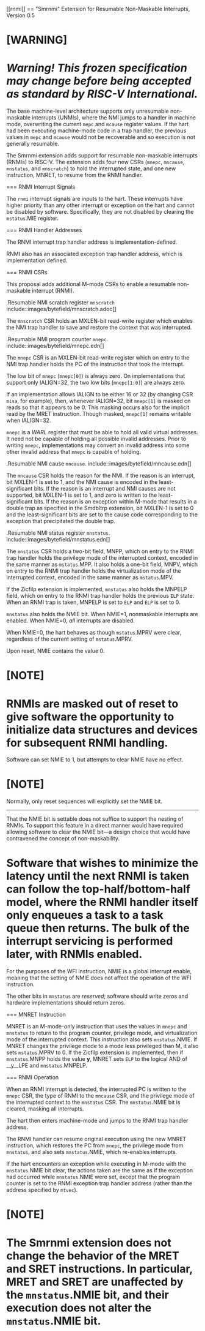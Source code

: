 [[rnmi]]
\== "Smrnmi" Extension for Resumable Non-Maskable Interrupts, Version 0.5

# [WARNING]

_Warning! This frozen specification may change before being accepted as
standard by RISC-V International._
==================================================

The base machine-level architecture supports only unresumable
non-maskable interrupts (UNMIs), where the NMI jumps to a handler in
machine mode, overwriting the current `mepc` and `mcause` register
values. If the hart had been executing machine-mode code in a trap
handler, the previous values in `mepc` and `mcause` would not be
recoverable and so execution is not generally resumable.

The Smrnmi extension adds support for resumable non-maskable interrupts
(RNMIs) to RISC-V. The extension adds four new CSRs (`mnepc`, `mncause`,
`mnstatus`, and `mnscratch`) to hold the interrupted state, and one new
instruction, MNRET, to resume from the RNMI handler.

\=== RNMI Interrupt Signals

The `rnmi` interrupt signals are inputs to the hart. These interrupts
have higher priority than any other interrupt or exception on the hart
and cannot be disabled by software. Specifically, they are not disabled
by clearing the `mstatus`.MIE register.

\=== RNMI Handler Addresses

The RNMI interrupt trap handler address is implementation-defined.

RNMI also has an associated exception trap handler address, which is
implementation defined.

\=== RNMI CSRs

This proposal adds additional M-mode CSRs to enable a resumable
non-maskable interrupt (RNMI).

.Resumable NMI scratch register `mnscratch`
include::images/bytefield/mnscratch.adoc[]

The `mnscratch` CSR holds an MXLEN-bit read-write register which enables
the NMI trap handler to save and restore the context that was
interrupted.

.Resumable NMI program counter `mnepc`.
include::images/bytefield/mnepc.edn[]

The `mnepc` CSR is an MXLEN-bit read-write register which on entry to
the NMI trap handler holds the PC of the instruction that took the
interrupt.

The low bit of `mnepc` (`mnepc[0]`) is always zero. On implementations
that support only IALIGN=32, the two low bits (`mnepc[1:0]`) are always
zero.

If an implementation allows IALIGN to be either 16 or 32 (by changing
CSR `misa`, for example), then, whenever IALIGN=32, bit `mnepc[1]` is
masked on reads so that it appears to be 0. This masking occurs also for
the implicit read by the MRET instruction. Though masked, `mnepc[1]`
remains writable when IALIGN=32.

`mnepc` is a _WARL_ register that must be able to hold all valid virtual
addresses. It need not be capable of holding all possible invalid
addresses. Prior to writing `mnepc`, implementations may convert an
invalid address into some other invalid address that `mnepc` is capable
of holding.

.Resumable NMI cause `mncause`.
include::images/bytefield/mncause.edn[]

The `mncause` CSR holds the reason for the NMI.
If the reason is an interrupt, bit MXLEN-1 is set to 1, and the NMI
cause is encoded in the least-significant bits.
If the reason is an interrupt and NMI causes are not supported, bit MXLEN-1 is
set to 1, and zero is written to the least-significant bits.
If the reason is an exception within M-mode that results in a double trap as
specified in the Smdbltrp extension, bit MXLEN-1 is set to 0 and the
least-significant bits are set to the cause code corresponding to the
exception that precipitated the double trap.

.Resumable NMI status register `mnstatus`.
include::images/bytefield/mnstatus.edn[]

The `mnstatus` CSR holds a two-bit field, MNPP, which on entry to the
RNMI trap handler holds the privilege mode of the interrupted context,
encoded in the same manner as `mstatus`.MPP. It also holds a one-bit
field, MNPV, which on entry to the RNMI trap handler holds the virtualization
mode of the interrupted context, encoded in the same manner as
`mstatus`.MPV.

If the Zicfilp extension is implemented, `mnstatus` also holds the MNPELP
field, which on entry to the RNMI trap handler holds the previous `ELP` state.
When an RNMI trap is taken, MNPELP is set to `ELP` and `ELP` is set to 0.

`mnstatus` also holds the NMIE bit. When NMIE=1, nonmaskable interrupts
are enabled. When NMIE=0, _all_ interrupts are disabled.

When NMIE=0, the hart behaves as though `mstatus`.MPRV were clear,
regardless of the current setting of `mstatus`.MPRV.

Upon reset, NMIE contains the value 0.

# [NOTE]

RNMIs are masked out of reset to give software the opportunity to
initialize data structures and devices for subsequent RNMI handling.
====================================================================================

Software can set NMIE to 1, but attempts to clear NMIE have no effect.

# [NOTE]

Normally, only reset sequences will explicitly set the NMIE bit.

***

That the NMIE bit is settable does not suffice to support the nesting of
RNMIs. To support this feature in a direct manner would have required
allowing software to clear the NMIE bit—a design choice that would have
contravened the concept of non-maskability.

Software that wishes to minimize the latency until the next RNMI is
taken can follow the top-half/bottom-half model, where the RNMI handler
itself only enqueues a task to a task queue then returns. The bulk of
the interrupt servicing is performed later, with RNMIs enabled.
===============================================================================

For the purposes of the WFI instruction, NMIE is a global interrupt
enable, meaning that the setting of NMIE does not affect the operation
of the WFI instruction.

The other bits in `mnstatus` are _reserved_; software should write zeros
and hardware implementations should return zeros.

\=== MNRET Instruction

MNRET is an M-mode-only instruction that uses the values in `mnepc` and
`mnstatus` to return to the program counter, privilege mode, and
virtualization mode of the interrupted context. This instruction also
sets `mnstatus`.NMIE.  If MNRET changes the privilege mode to a mode less privileged than M, it also sets `mstatus`.MPRV to 0.
If the Zicfilp extension is implemented, then if `mnstatus`.MNPP holds the
value **y**, MNRET sets `ELP` to the logical AND of __y__LPE and `mnstatus`.MNPELP.

\=== RNMI Operation

When an RNMI interrupt is detected, the interrupted PC is written to the
`mnepc` CSR, the type of RNMI to the `mncause` CSR, and the privilege
mode of the interrupted context to the `mnstatus` CSR. The
`mnstatus`.NMIE bit is cleared, masking all interrupts.

The hart then enters machine-mode and jumps to the RNMI trap handler
address.

The RNMI handler can resume original execution using the new MNRET
instruction, which restores the PC from `mnepc`, the privilege mode from
`mnstatus`, and also sets `mnstatus`.NMIE, which re-enables interrupts.

If the hart encounters an exception while executing in M-mode with the `mnstatus`.NMIE bit clear, the actions taken are the same as if the exception had occurred while `mnstatus`.NMIE were set, except that the program counter is set to the RNMI exception trap handler address (rather than the address specified by `mtvec`).

# [NOTE]

The Smrnmi extension does not change the behavior of the MRET and SRET
instructions. In particular, MRET and SRET are unaffected by the
`mnstatus`.NMIE bit, and their execution does not alter the
`mnstatus`.NMIE bit.
====================================================
